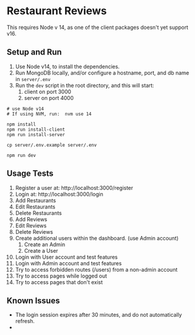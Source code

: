 # Restaurant Reviews

This requires Node v 14, as one of the client packages doesn't yet support v16.


## Setup and Run

1.  Use Node v14, to install the dependencies.
2.  Run MongoDB locally, and/or configure a hostname, port, and db name in `server/.env`
3.  Run the `dev` script in the root directory, and this will start:
    1.  client on port 3000
    2.  server on port 4000

```
# use Node v14
# If using NVM, run:  nvm use 14

npm install
npm run install-client
npm run install-server

cp server/.env.example server/.env

npm run dev
```

## Usage Tests

1. Register a user at: http://localhost:3000/register
2. Login at: http://localhost:3000/login
3. Add Restaurants
4. Edit Restaurants
5. Delete Restaurants
6. Add Reviews
7. Edit Reviews
8. Delete Reviews
9. Create additional users within the dashboard.  (use Admin account)
   1.  Create an Admin
   2.  Create a User
10. Login with User account and test features
11. Login with Admin account and test features
12. Try to access forbidden routes (/users) from a non-admin account
13. Try to access pages while logged out
14. Try to access pages that don't exist


## Known Issues
* The login session expires after 30 minutes, and do not automatically refresh.
* 